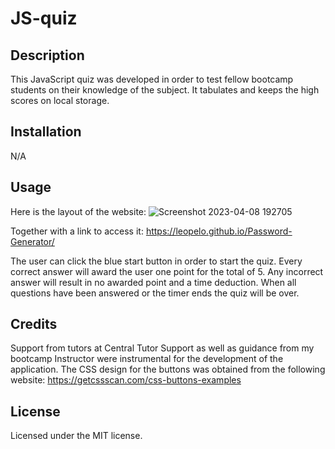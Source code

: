 # JS-quiz

## Description

This JavaScript quiz was developed in order to test fellow bootcamp students on their knowledge of the subject. It tabulates and keeps the high scores on local storage.
## Installation

N/A

## Usage

Here is the layout of the website:
![Screenshot 2023-04-08 192705](https://user-images.githubusercontent.com/127148387/230746692-11a6c1de-2361-405c-953e-e3f9e1991b85.png)

Together with a link to access it: https://leopelo.github.io/Password-Generator/

The user can click the blue start button in order to start the quiz. Every correct answer will award the user one point for the total of 5. Any incorrect answer will result in no awarded point and a time deduction. When all questions have been answered or the timer ends the quiz will be over.

## Credits
Support from tutors at Central Tutor Support as well as guidance from my bootcamp Instructor were instrumental for the development of the application. The CSS design for the buttons was obtained from the following website: https://getcssscan.com/css-buttons-examples

## License

Licensed under the MIT license.
